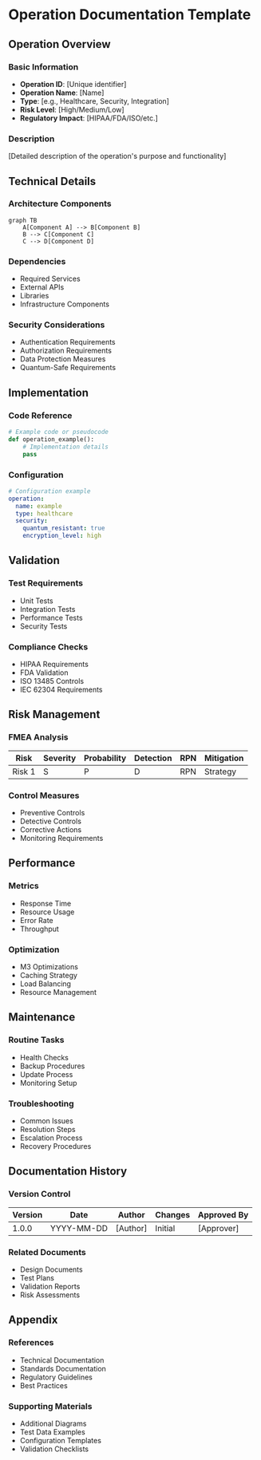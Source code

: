 # Operation Documentation Template

## Operation Overview

### Basic Information
- **Operation ID**: [Unique identifier]
- **Operation Name**: [Name]
- **Type**: [e.g., Healthcare, Security, Integration]
- **Risk Level**: [High/Medium/Low]
- **Regulatory Impact**: [HIPAA/FDA/ISO/etc.]

### Description
[Detailed description of the operation's purpose and functionality]

## Technical Details

### Architecture Components
```mermaid
graph TB
    A[Component A] --> B[Component B]
    B --> C[Component C]
    C --> D[Component D]
```

### Dependencies
- Required Services
- External APIs
- Libraries
- Infrastructure Components

### Security Considerations
- Authentication Requirements
- Authorization Requirements
- Data Protection Measures
- Quantum-Safe Requirements

## Implementation

### Code Reference
```python
# Example code or pseudocode
def operation_example():
    # Implementation details
    pass
```

### Configuration
```yaml
# Configuration example
operation:
  name: example
  type: healthcare
  security:
    quantum_resistant: true
    encryption_level: high
```

## Validation

### Test Requirements
- Unit Tests
- Integration Tests
- Performance Tests
- Security Tests

### Compliance Checks
- HIPAA Requirements
- FDA Validation
- ISO 13485 Controls
- IEC 62304 Requirements

## Risk Management

### FMEA Analysis
| Risk | Severity | Probability | Detection | RPN | Mitigation |
|------|----------|-------------|-----------|-----|------------|
| Risk 1 | S | P | D | RPN | Strategy |

### Control Measures
- Preventive Controls
- Detective Controls
- Corrective Actions
- Monitoring Requirements

## Performance

### Metrics
- Response Time
- Resource Usage
- Error Rate
- Throughput

### Optimization
- M3 Optimizations
- Caching Strategy
- Load Balancing
- Resource Management

## Maintenance

### Routine Tasks
- Health Checks
- Backup Procedures
- Update Process
- Monitoring Setup

### Troubleshooting
- Common Issues
- Resolution Steps
- Escalation Process
- Recovery Procedures

## Documentation History

### Version Control
| Version | Date | Author | Changes | Approved By |
|---------|------|---------|----------|-------------|
| 1.0.0 | YYYY-MM-DD | [Author] | Initial | [Approver] |

### Related Documents
- Design Documents
- Test Plans
- Validation Reports
- Risk Assessments

## Appendix

### References
- Technical Documentation
- Standards Documentation
- Regulatory Guidelines
- Best Practices

### Supporting Materials
- Additional Diagrams
- Test Data Examples
- Configuration Templates
- Validation Checklists 